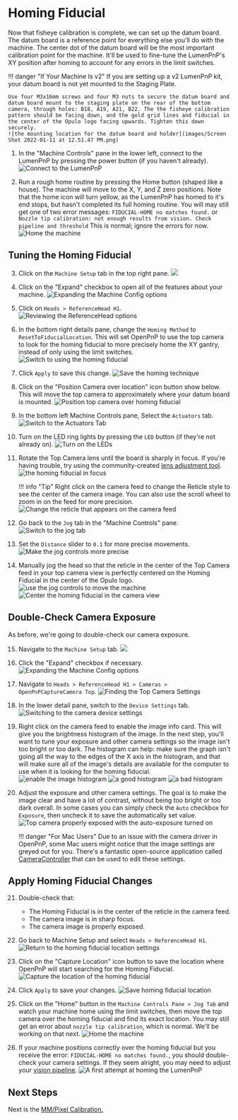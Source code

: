 # Homing Fiducial

Now that fisheye calibration is complete, we can set up the datum board. The datum board is a reference point for everything else you'll do with the machine. The center dot of the datum board will be the most important calibration point for the machine. It'll be used to fine-tune the LumenPnP's XY position after homing to account for any errors in the limit switches.

!!! danger "If Your Machine Is v2"
    If you are setting up a v2 LumenPnP kit, your datum board is not yet mounted to the Staging Plate.

    Use four M3x16mm screws and four M3 nuts to secure the datum board and datum board mount to the staging plate on the rear of the bottom camera, through holes: B18, A19, A21, B22. The the fisheye calibration pattern should be facing down, and the gold grid lines and fiducial in the center of the Opulo logo facing upwards. Tighten this down securely.
    ![the mounting location for the datum board and holder](images/Screen Shot 2022-01-11 at 12.51.47 PM.png)


1. In the "Machine Controls" pane in the lower left, connect to the LumenPnP by pressing the power button (if you haven't already).
  ![Connect to the LumenPnP](images/connect-to-machine-power-button.png)

1. Run a rough home routine by pressing the Home button (shaped like a house). The machine will move to the X, Y, and Z zero positions. Note that the home icon will turn yellow, as the LumenPnP has homed to it's end stops, but hasn't completed its full homing routine. You will may still get one of two error messages: `FIDUCIAL-HOME no matches found.` or `Nozzle tip calibration: not enough results from vision. Check pipeline and threshold` This is normal; ignore the errors for now.
  ![Home the machine](images/Connect-and-home.png)

## Tuning the Homing Fiducial

3. Click on the `Machine Setup` tab in the top right pane.
  ![](images/Machine-Setup-Tab-3.png)

4. Click on the "Expand" checkbox to open all of the features about your machine.
  ![Expanding the Machine Config options](images/Expand-Checkbox-3.png)

5. Click on `Heads > ReferenceHead H1`.
  ![Reviewing the ReferenceHead options](images/Select-Reference-Head-H1.png)
  
1. In the bottom right details pane, change the `Homing Method` to `ResetToFiducialLocation`. This will set OpenPnP to use the top camera to look for the homing fiducial to more precisely home the XY gantry, instead of only using the limit switches.
  ![Switch to using the homing fiducial](images/Select-ResetToFiducialLocation.png)

1. Click `Apply` to save this change.
  ![Save the homing technique](images/Homing-fiducial-apply.png)

1. Click on the "Position Camera over location" icon button show below. This will move the top camera to approximately where your datum board is mounted.
  ![Position top camera over homing fiducial](images/Position-camera-over-homing-fiducial.png)

1. In the bottom left Machine Controls pane, Select the `Actuators` tab.
  ![Switch to the Actuators Tab](images/Actuators-tab.png)

1.  Turn on the LED ring lights by pressing the `LED` button (if they're not already on).
  ![Turn on the LEDs](images/Turn-on-LEDs.png)

1.  Rotate the Top Camera lens until the board is sharply in focus. If you're having trouble, try using the community-created [lens adjustment tool](https://www.printables.com/model/208453-lumen-pnp-lens-adjustment-tool).
  ![the homing fiducial in focus](images/In-focus-homing-fiducial.png)

    !!! info "Tip"
        Right click on the camera feed to change the Reticle style to see the center of the camera image. You can also use the scroll wheel to zoom in on the feed for more precision.
        ![Change the reticle that appears on the camera feed](images/Switch-reticle-type.png)

1.  Go back to the `Jog` tab in the "Machine Controls" pane.
  ![Switch to the jog tab](images/Jog-tab.png)

1.  Set the `Distance` slider to `0.1` for more precise movements.
  ![Make the jog controls more precise](images/Distance-slider-0pt1.png)

1.  Manually jog the head so that the reticle in the center of the Top Camera feed in your top camera view is perfectly centered on the Homing Fiducial in the center of the Opulo logo.
  ![use the jog controls to move the machine](images/jog-controls.png)
  ![Center the homing fiducial in the camera view](images/Homing-fiducial-centered.png)

## Double-Check Camera Exposure

As before, we're going to double-check our camera exposure.

15. Navigate to the `Machine Setup` tab.
  ![](images/Machine-Setup-Tab-4.png)

16. Click the "Expand" checkbox if necessary.
  ![Expanding the Machine Config options](images/Expand-Checkbox-4.png)

17. Navigate to `Heads > ReferenceHead H1 > Cameras > OpenPnPCaptureCamera Top`.
  ![Finding the Top Camera Settings](images/Top-camera-settings-4.png)

18. In the lower detail pane, switch to the `Device Settings` tab.
  ![Switching to the camera device settings](images/Top-camera-device-settings-4.png)

19. Right click on the camera feed to enable the image info card. This will give you the brightness histogram of the image. In the next step, you'll want to tune your exposure and other camera settings so the image isn't too bright or too dark. The histogram can help: make sure the graph isn't going all the way to the edges of the X axis in the histogram, and that will make sure all of the image's details are available for the computer to use when it is looking for the homing fiducial.
  ![enable the image histogram](images/show-image-info.png)
  ![a good histogram](images/good-histogram.png)
  ![a bad histogram](images/bad-histogram.png)

1.  Adjust the exposure and other camera settings. The goal is to make the image clear and have a lot of contrast, without being too bright or too dark overall. In some cases you can simply check the `Auto` checkbox for `Exposure`, then uncheck it to save the automatically set value.
  ![Top camera properly exposed with the auto-exposure turned on](images/Auto-exposure-on.png)

    !!! danger "For Mac Users"
        Due to an issue with the camera driver in OpenPnP, some Mac users might notice that the image settings are greyed out for you. There's a fantastic open-source application called [CameraController](https://github.com/Itaybre/CameraController) that can be used to edit these settings.

## Apply Homing Fiducial Changes

21. Double-check that:
    * The Homing Fiducial is in the center of the reticle in the camera feed.
    * The camera image is in sharp focus.
    * The camera image is properly exposed.

22. Go back to Machine Setup and select `Heads > ReferenceHead H1`.
  ![Return to the homing fiducial location settings](images/Select-Reference-Head-H1-5.png)

1.  Click on the "Capture Location" icon button to save the location where OpenPnP will start searching for the Homing Fiducial.
  ![Capture the location of the homing fiducial](images/Capture-homing-fiducial-location.png)

1.  Click `Apply` to save your changes.
  ![Save homing fiducial location](images/Homing-fiducial-apply-2.png)

1.  Click on the "Home" button in the `Machine Controls Pane > Jog Tab` and watch your machine home using the limit switches, then move the top camera over the homing fiducial and find its exact location. You may still get an error about `nozzle tip calibration`, which is normal. We'll be working on that next.
  ![Home the machine](images/Connect-and-home.png)

1.  If your machine positions correctly over the homing fiducial but you receive the error: `FIDUCIAL-HOME no matches found.`, you should double-check your camera settings. If they seem alright, you may need to adjust your [vision pipeline](../../../misc/troubleshooting/vision-pipeline-adjustment/index.md).
  ![A first attempt at homing the LumenPnP](images/Cant-find-homing-fiducial.png)

## Next Steps

Next is the [MM/Pixel Calibration.](../mm-per-pixel/index.md)
